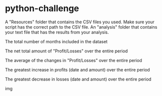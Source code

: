 # python-challenge


A "Resources" folder that contains the CSV files you used. Make sure your script has the correct path to the CSV file.
An "analysis" folder that contains your text file that has the results from your analysis.


The total number of months included in the dataset


The net total amount of "Profit/Losses" over the entire period


The average of the changes in "Profit/Losses" over the entire period


The greatest increase in profits (date and amount) over the entire period


The greatest decrease in losses (date and amount) over the entire period




img


